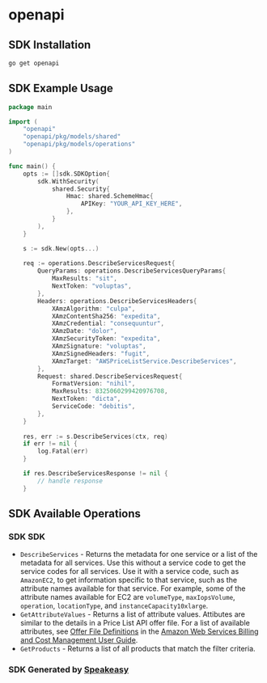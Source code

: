# openapi

<!-- Start SDK Installation -->
## SDK Installation

```bash
go get openapi
```
<!-- End SDK Installation -->

## SDK Example Usage
<!-- Start SDK Example Usage -->
```go
package main

import (
    "openapi"
    "openapi/pkg/models/shared"
    "openapi/pkg/models/operations"
)

func main() {
    opts := []sdk.SDKOption{
        sdk.WithSecurity(
            shared.Security{
                Hmac: shared.SchemeHmac{
                    APIKey: "YOUR_API_KEY_HERE",
                },
            }
        ),
    }

    s := sdk.New(opts...)
    
    req := operations.DescribeServicesRequest{
        QueryParams: operations.DescribeServicesQueryParams{
            MaxResults: "sit",
            NextToken: "voluptas",
        },
        Headers: operations.DescribeServicesHeaders{
            XAmzAlgorithm: "culpa",
            XAmzContentSha256: "expedita",
            XAmzCredential: "consequuntur",
            XAmzDate: "dolor",
            XAmzSecurityToken: "expedita",
            XAmzSignature: "voluptas",
            XAmzSignedHeaders: "fugit",
            XAmzTarget: "AWSPriceListService.DescribeServices",
        },
        Request: shared.DescribeServicesRequest{
            FormatVersion: "nihil",
            MaxResults: 8325060299420976708,
            NextToken: "dicta",
            ServiceCode: "debitis",
        },
    }
    
    res, err := s.DescribeServices(ctx, req)
    if err != nil {
        log.Fatal(err)
    }

    if res.DescribeServicesResponse != nil {
        // handle response
    }
```
<!-- End SDK Example Usage -->

<!-- Start SDK Available Operations -->
## SDK Available Operations

### SDK SDK

* `DescribeServices` - Returns the metadata for one service or a list of the metadata for all services. Use this without a service code to get the service codes for all services. Use it with a service code, such as <code>AmazonEC2</code>, to get information specific to that service, such as the attribute names available for that service. For example, some of the attribute names available for EC2 are <code>volumeType</code>, <code>maxIopsVolume</code>, <code>operation</code>, <code>locationType</code>, and <code>instanceCapacity10xlarge</code>.
* `GetAttributeValues` - Returns a list of attribute values. Attibutes are similar to the details in a Price List API offer file. For a list of available attributes, see <a href="https://docs.aws.amazon.com/awsaccountbilling/latest/aboutv2/reading-an-offer.html#pps-defs">Offer File Definitions</a> in the <a href="https://docs.aws.amazon.com/awsaccountbilling/latest/aboutv2/billing-what-is.html">Amazon Web Services Billing and Cost Management User Guide</a>.
* `GetProducts` - Returns a list of all products that match the filter criteria.

<!-- End SDK Available Operations -->

### SDK Generated by [Speakeasy](https://docs.speakeasyapi.dev/docs/using-speakeasy/client-sdks)

